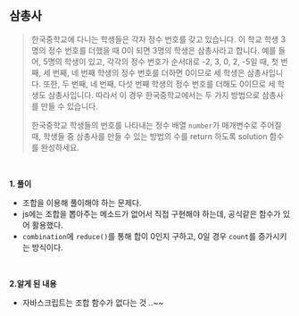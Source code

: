 ## 삼총사

> 한국중학교에 다니는 학생들은 각자 정수 번호를 갖고 있습니다. 이 학교 학생 3명의 정수 번호를 더했을 때 0이 되면 3명의 학생은 삼총사라고 합니다. 예를 들어, 5명의 학생이 있고, 각각의 정수 번호가 순서대로 -2, 3, 0, 2, -5일 때, 첫 번째, 세 번째, 네 번째 학생의 정수 번호를 더하면 0이므로 세 학생은 삼총사입니다. 또한, 두 번째, 네 번째, 다섯 번째 학생의 정수 번호를 더해도 0이므로 세 학생도 삼총사입니다. 따라서 이 경우 한국중학교에서는 두 가지 방법으로 삼총사를 만들 수 있습니다.
>
> 한국중학교 학생들의 번호를 나타내는 정수 배열 `number`가 매개변수로 주어질 때, 학생들 중 삼총사를 만들 수 있는 방법의 수를 return 하도록 solution 함수를 완성하세요.

<br>

**1. 풀이**

- 조합을 이용해 풀이해야 하는 문제다.
- js에는 조합을 뽑아주는 메소드가 없어서 직접 구현해야 하는데, 공식같은 함수가 있어 활용했다.
- `combination`에 `reduce()`를 통해 합이 0인지 구하고, 0일 경우 `count`를 증가시키는 방식이다.

<br>

**2.알게 된 내용**

- 자바스크립트는 조합 함수가 없다는 것 ..~~
